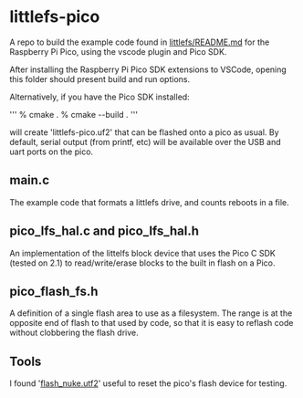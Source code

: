 # littlefs-pico

A repo to build the example code found in [littlefs/README.md](https://github.com/littlefs-project/littlefs/blob/0494ce7169f06a734a7bd7585f49a9fa91fa7318/README.md) for the Raspberry Pi Pico, using the vscode plugin and Pico SDK.

After installing the Raspberry Pi Pico SDK extensions to VSCode, opening this folder should present build and run options.

Alternatively, if you have the Pico SDK installed:

'''
% cmake .
% cmake --build .
'''

will create 'littlefs-pico.uf2' that can be flashed onto a pico as usual. By default, serial output (from printf, etc) will be available over the USB and uart ports on the pico.

## main.c

The example code that formats a littlefs drive, and counts reboots in a file.

## pico_lfs_hal.c and pico_lfs_hal.h

An implementation of the littelfs block device that uses the Pico C SDK (tested on 2.1) to read/write/erase blocks to the built in flash on a Pico.

## pico_flash_fs.h

A definition of a single flash area to use as a filesystem. The range is at the opposite end of flash to that used by code, so that it is easy to reflash code without clobbering the flash drive.

## Tools

I found '[flash_nuke.utf2](https://www.raspberrypi.com/documentation/microcontrollers/pico-series.html#resetting-flash-memory)' useful to reset the pico's flash device for testing.
